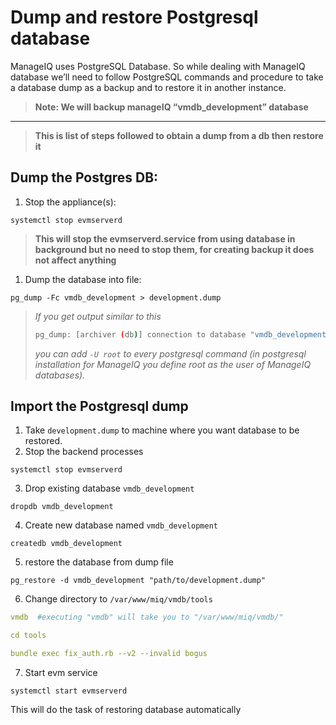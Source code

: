 # Dump and restore Postgresql database

ManageIQ uses PostgreSQL Database. So while dealing with ManageIQ database we’ll need to follow PostgreSQL commands and procedure to take a database dump as a backup and to restore it in another instance.

> **Note: We will backup manageIQ “vmdb_development” database**
---

> **This is list of steps followed to obtain a dump from a db then restore it**

## Dump the Postgres DB:

1. Stop the appliance(s):

`systemctl stop evmserverd`

> **This will stop the evmserverd.service from using database in background but no need to stop them, for creating backup it does not affect anything**
> 
1. Dump the database into file:

`pg_dump -Fc vmdb_development > development.dump`

> *If you get output similar to this*
> ```bash
> pg_dump: [archiver (db)] connection to database "vmdb_development" failed: connection to server on socket "/var/run/postgresql/.s.PGSQL.5432" failed: FATAL: role "<your_username>" does not exist
> ```
> *you can add `-U root` to every postgresql command (in postgresql installation for ManageIQ you define root as the user of ManageIQ databases).* 

## Import the Postgresql dump

1. Take `development.dump` to machine where you want database to be restored.
2. Stop the backend processes

`systemctl stop evmserverd`

3. Drop existing database `vmdb_development`

`dropdb vmdb_development`

4. Create new database named `vmdb_development`

`createdb vmdb_development`

5. restore the database from dump file

`pg_restore -d vmdb_development "path/to/development.dump"`

6. Change directory to `/var/www/miq/vmdb/tools`

```yaml
vmdb  #executing "vmdb" will take you to "/var/www/miq/vmdb/"

cd tools

bundle exec fix_auth.rb --v2 --invalid bogus
```

7. Start evm service

`systemctl start evmserverd`

This will do the task of restoring database automatically